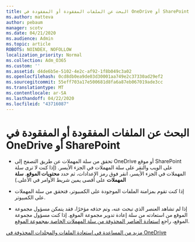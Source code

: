 ```yaml
---
title: البحث عن الملفات المفقودة أو المفقودة في OneDrive أو SharePoint
ms.author: matteva
author: pebaum
manager: scotv
ms.date: 04/21/2020
ms.audience: Admin
ms.topic: article
ROBOTS: NOINDEX, NOFOLLOW
localization_priority: Normal
ms.collection: Adm_O365
ms.custom: ''
ms.assetid: d4de6b5e-5102-4e2c-af92-1f8b049c3a02
ms.openlocfilehash: 0cd8db0ea9de03d30001aa749e2c37330ad29ef2
ms.sourcegitcommit: 55eff703a17e500681d8fa6a87eb067019ade3cc
ms.translationtype: MT
ms.contentlocale: ar-SA
ms.lasthandoff: 04/22/2020
ms.locfileid: "43716087"
---
```

# <a name="find-lost-or-missing-files-in-onedrive-or-sharepoint"></a>البحث عن الملفات المفقودة أو المفقودة في OneDrive أو SharePoint

- تحقق من سلة المهملات عن طريق التصفح إلى OneDrive أو موقع SharePoint على الويب والنقر على سلة المهملات في الجزء الأيسر. (إذا كنت لا ترى سلة المهملات في الجزء الأيسر، انقر فوق رمز الإعدادات، ثم حدد **محتويات الموقع**. **سلة المهملات** على أقصى يمين شريط الأوامر في الأعلى.) 
    
- إذا كنت تقوم بمزامنة الملفات الموجودة على الكمبيوتر، فتحقق من سلة المهملات على الكمبيوتر. 
    
- إذا لم تشاهد العنصر الذي تبحث عنه، وتم حذفه مؤخرًا، فقد يتمكن مسؤول مجموعة الموقع من استعادته من سلة إعادة تدوير مجموعة الموقع. إذا كنت مسؤول مجموعة الموقع، راجع [استعادة العناصر المحذوفة من سلة المهملات الخاصة بمجموعة الموقع](https://go.microsoft.com/fwlink/?linkid=866439).
    
[مزيد من المساعدة في استعادة الملفات والمجلدات المحذوفة في OneDrive](https://go.microsoft.com/fwlink/?linkid=872872)
  

